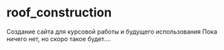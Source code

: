 # roof_construction
Создание сайта для курсовой работы и будущего использования
Пока ничего нет, но скоро такое будет....
